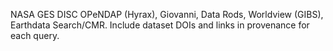 NASA GES DISC OPeNDAP (Hyrax), Giovanni, Data Rods, Worldview (GIBS), Earthdata Search/CMR.
Include dataset DOIs and links in provenance for each query.